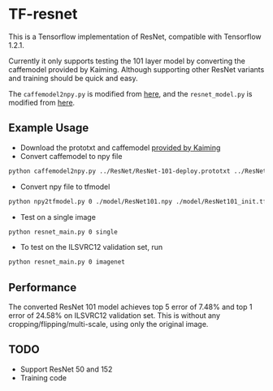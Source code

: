 # TF-resnet

This is a Tensorflow implementation of ResNet, compatible with Tensorflow 1.2.1. 

Currently it only supports testing the 101 layer model by converting the caffemodel provided by Kaiming. Although supporting other ResNet variants and training should be quick and easy. 

The `caffemodel2npy.py` is modified from [here](https://github.com/ppwwyyxx/tensorpack/blob/master/tensorpack/utils/loadcaffe.py), and the `resnet_model.py` is modified from [here](https://github.com/tensorflow/models/blob/master/resnet/resnet_model.py).

## Example Usage
- Download the prototxt and caffemodel [provided by Kaiming](https://github.com/KaimingHe/deep-residual-networks)
- Convert caffemodel to npy file
```bash
python caffemodel2npy.py ../ResNet/ResNet-101-deploy.prototxt ../ResNet/ResNet-101-model.caffemodel ./model/ResNet101.npy
```
- Convert npy file to tfmodel
```bash
python npy2tfmodel.py 0 ./model/ResNet101.npy ./model/ResNet101_init.tfmodel
```
- Test on a single image
```bash
python resnet_main.py 0 single
```

- To test on the ILSVRC12 validation set, run
```bash
python resnet_main.py 0 imagenet
```

## Performance

The converted ResNet 101 model achieves top 5 error of 7.48% and top 1 error of 24.58% on ILSVRC12 validation set. This is without any cropping/flipping/multi-scale, using only the original image.

## TODO

- Support ResNet 50 and 152
- Training code